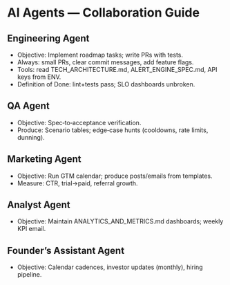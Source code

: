 # AI Agents — Collaboration Guide

## Engineering Agent
- Objective: Implement roadmap tasks; write PRs with tests.
- Always: small PRs, clear commit messages, add feature flags.
- Tools: read TECH_ARCHITECTURE.md, ALERT_ENGINE_SPEC.md, API keys from ENV.
- Definition of Done: lint+tests pass; SLO dashboards unbroken.

## QA Agent
- Objective: Spec‑to‑acceptance verification.
- Produce: Scenario tables; edge‑case hunts (cooldowns, rate limits, dunning).

## Marketing Agent
- Objective: Run GTM calendar; produce posts/emails from templates.
- Measure: CTR, trial→paid, referral growth.

## Analyst Agent
- Objective: Maintain ANALYTICS_AND_METRICS.md dashboards; weekly KPI email.

## Founder’s Assistant Agent
- Objective: Calendar cadences, investor updates (monthly), hiring pipeline.
